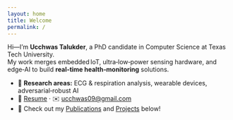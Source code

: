 ```yaml
---
layout: home
title: Welcome
permalink: /
---
```


Hi—I’m **Ucchwas Talukder**, a PhD candidate in Computer Science at Texas Tech University.  
My work merges embedded IoT, ultra‑low‑power sensing hardware, and edge‑AI to build **real‑time health‑monitoring** solutions.  

- 🧪 **Research areas:** ECG & respiration analysis, wearable devices, adversarial‑robust AI  
- 📄 [Resume](/assets/pdfs/resume.pdf) · ✉️ ucchwas09@gmail.com  
- 🔗 Check out my [Publications](/publications/) and [Projects](/projects/) below!
